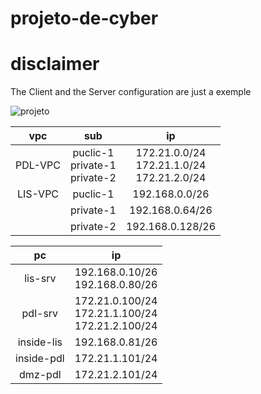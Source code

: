 # projeto-de-cyber


# disclaimer

The Client and the Server configuration are just a exemple



![projeto](https://user-images.githubusercontent.com/114146685/229098640-73d59b25-d4aa-490c-8496-a0c42026f42b.png)



| vpc       | sub       | ip               | 
|:---------:|:---------:|:----------------:|
| PDL-VPC   | puclic-1 <br> private-1 <br> private-2 | 172.21.0.0/24 <br> 172.21.1.0/24 <br> 172.21.2.0/24 |
| LIS-VPC   | puclic-1  | 192.168.0.0/26   |
|           | private-1 | 192.168.0.64/26  |
|           | private-2 | 192.168.0.128/26 |


| pc         | ip              |  
|:----------:|:---------------:|
| lis-srv    | 192.168.0.10/26 <br> 192.168.0.80/26 |
| pdl-srv    | 172.21.0.100/24 <br> 172.21.1.100/24 <br> 172.21.2.100/24|
| inside-lis | 192.168.0.81/26 |
| inside-pdl | 172.21.1.101/24 |
| dmz-pdl    | 172.21.2.101/24 |
